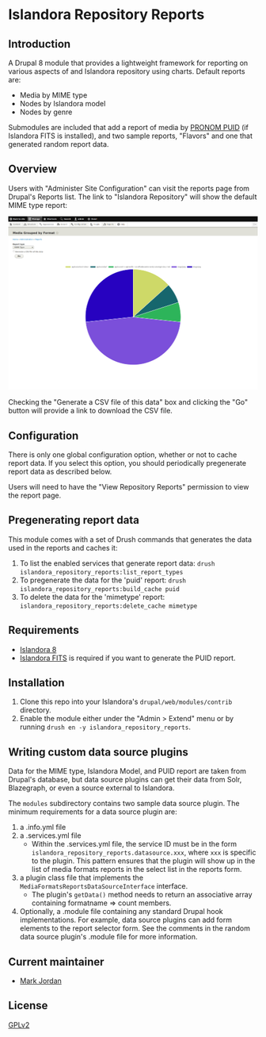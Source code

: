 # Islandora Repository Reports

## Introduction

A Drupal 8 module that provides a lightweight framework for reporting on various aspects of and Islandora repository using charts. Default reports are:

* Media by MIME type
* Nodes by Islandora model
* Nodes by genre

Submodules are included that add a report of media by [PRONOM PUID](https://en.wikipedia.org/wiki/PRONOM) (if Islandora FITS is installed), and two sample reports, "Flavors" and one that generated random report data.

## Overview

Users with "Administer Site Configuration" can visit the reports page from Drupal's Reports list. The link to "Islandora Repository" will show the default MIME type report:

![MIME type report](docs/images/islandora_repo_reports.png)

Checking the "Generate a CSV file of this data" box and clicking the "Go" button will provide a link to download the CSV file.

## Configuration

There is only one global configuration option, whether or not to cache report data. If you select this option, you should periodically pregenerate report data as described below.

Users will need to have the "View Repository Reports" permission to view the report page.
	
## Pregenerating report data

This module comes with a set of Drush commands that generates the data used in the reports and caches it:

1. To list the enabled services that generate report data: `drush islandora_repository_reports:list_report_types`
1. To pregenerate the data for the 'puid' report: `drush islandora_repository_reports:build_cache puid`
1. To delete the data for the 'mimetype' report: `islandora_repository_reports:delete_cache mimetype`

## Requirements

* [Islandora 8](https://github.com/Islandora/islandora)
* [Islandora FITS](https://github.com/roblib/islandora_fits) is required if you want to generate the PUID report.

## Installation

1. Clone this repo into your Islandora's `drupal/web/modules/contrib` directory.
1. Enable the module either under the "Admin > Extend" menu or by running `drush en -y islandora_repository_reports`.

## Writing custom data source plugins

Data for the MIME type, Islandora Model, and PUID report are taken from Drupal's database, but data source plugins can get their data from Solr, Blazegraph, or even a source external to Islandora.

The `modules` subdirectory contains two sample data source plugin. The minimum requirements for a data source plugin are:

1. a .info.yml file
1. a .services.yml file
   * Within the .services.yml file, the service ID must be in the form `islandora_repository_reports.datasource.xxx`, where `xxx` is specific to the plugin. This pattern ensures that the plugin will show up in the list of media formats reports in the select list in the reports form.
1. a plugin class file that implements the `MediaFormatsReportsDataSourceInterface` interface.
   * The plugin's `getData()` method needs to return an associative array containing formatname => count members.
1. Optionally, a .module file containing any standard Drupal hook implementations. For example, data source plugins can add form elements to the report selector form. See the comments in the random data source plugin's .module file for more information.

## Current maintainer

* [Mark Jordan](https://github.com/mjordan)

## License

[GPLv2](http://www.gnu.org/licenses/gpl-2.0.txt)
